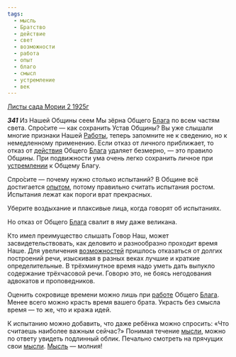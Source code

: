 ```yaml
---
tags:
  - мысль
  - Братство
  - действие
  - свет
  - возможности
  - работа
  - опыт
  - благо
  - смысл
  - устремление
  - век
---
```


[Листы сада Мории 2 1925г](https://127.0.0.1:4002/agni/1925)

___341___
Из Нашей Общины сеем Мы зёрна Общего [Блага](../../../tags/#благо) по всем частям света. Спро́сите — как сохранить Устав Общины? Вы уже слышали многие признаки Нашей [Работы](../../../tags/#работа), теперь запомните не к сведению, но к немедленному применению. Если отказ от личного приближает, то отказ от [действия](../../../tags/#действие) Общего [Блага](../../../tags/#благо) удаляет безмерно, — это правило Общины. При подвижности ума очень легко сохранить личное при [устремлении](../../../tags/#устремление) к Общему Благу.   

Спро́сите — почему нужно столько испытаний? В Общине всё достигается [опытом](../../../tags/#опыт), потому правильно считать испытания ростом. Испытания лежат как пороги врат прекрасных.   

Уберите воздыхание и плаксивые лица, когда говорят об испытаниях.   

Но отказ от Общего [Блага](../../../tags/#благо) свалит в яму даже великана.   

Кто имел преимущество слышать Говор Наш, может засвидетельствовать, как деловито и разнообразно проходит время Наше. Для увеличения [возможностей](../../../tags/#возможности) пришлось отказаться от долгих построений речи, изыскивая в разных веках лучшие и краткие определительные. В трёхминутное время надо уметь дать выпукло содержание трёхчасовой речи. Говорю это, не боясь негодования адвокатов и проповедников.   

Оценить сокровище времени можно лишь при [работе](../../../tags/#работа) Общего [Блага](../../../tags/#благо). Менее всего можно красть время вашего брата. Украсть без смысла время — то же, что и кража идей.   

К испытанию можно добавить, что даже ребёнка можно спросить: «Что считаешь наиболее важным сейчас?» Понимая течение [мысли](../../../tags/#мысль), можно по ответу увидеть подлинный облик. Печально смотреть на прячущих свои [мысли](../../../tags/#мысль). [Мысль](../../../tags/#мысль) — молния!   

